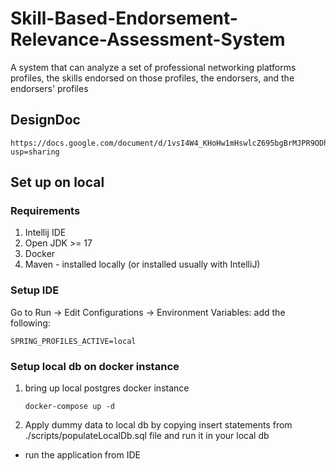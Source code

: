 # Skill-Based-Endorsement-Relevance-Assessment-System
A system that can analyze a set of professional networking platforms profiles, the skills endorsed on those profiles, the endorsers, and the endorsers' profiles

## DesignDoc
```
https://docs.google.com/document/d/1vsI4W4_KHoHw1mHswlcZ695bgBrMJPR9ODhOZYqCmhE/edit?usp=sharing
```

## Set up on local
### Requirements
1. Intellij IDE
2. Open JDK >= 17
3. Docker
4. Maven - installed locally (or installed usually with IntelliJ)

### Setup IDE
Go to Run -> Edit Configurations -> Environment Variables:
add the following:
```
SPRING_PROFILES_ACTIVE=local
```

### Setup local db on docker instance
1. bring up local postgres docker instance

   ```docker-compose up -d```

2. Apply dummy data to local db by copying insert statements from ./scripts/populateLocalDb.sql file and run it in your local db
   
* run the application from IDE